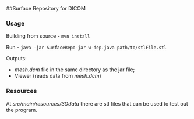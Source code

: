 ##Surface Repository for DICOM

### Usage
Building from source - 
`mvn install`

Run - `java -jar SurfaceRepo-jar-w-dep.java path/to/stlFile.stl`

Outputs:
* _mesh.dcm_ file in the same directory as the jar file;
* Viewer (reads data from _mesh.dcm_)

### Resources

At _src/main/resources/3Ddata_ there are stl files that can be
used to test out the program.
